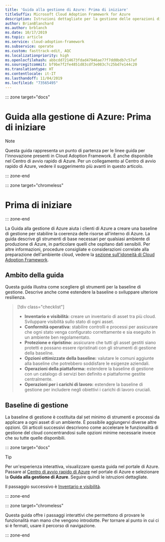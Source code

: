 ```yaml
---
title: 'Guida alla gestione di Azure: Prima di iniziare'
titleSuffix: Microsoft Cloud Adoption Framework for Azure
description: Istruzioni dettagliate per la gestione delle operazioni di Azure.
author: BrianBlanchard
ms.author: brblanch
ms.date: 10/17/2019
ms.topic: article
ms.service: cloud-adoption-framework
ms.subservice: operate
ms.custom: fasttrack-edit, AQC
ms.localizationpriority: high
ms.openlocfilehash: abbcdd7214673fdad47946ae77f7dd0bdb7c57af
ms.sourcegitcommit: bf9be7f2fe4851d83cdf3e083c7c25bd7e144c20
ms.translationtype: HT
ms.contentlocale: it-IT
ms.lasthandoff: 11/04/2019
ms.locfileid: "73565495"
---
```

::: zone target="docs"

# <a name="azure-management-guide-before-you-start"></a>Guida alla gestione di Azure: Prima di iniziare

> [!NOTE]
> Questa guida rappresenta un punto di partenza per le linee guida per l'innovazione presenti in Cloud Adoption Framework. È anche disponibile nel Centro di avvio rapido di Azure. Per un collegamento al Centro di avvio rapido di Azure, vedere il suggerimento più avanti in questo articolo.

::: zone-end

::: zone target="chromeless"

# <a name="before-you-start"></a>Prima di iniziare

::: zone-end

La Guida alla gestione di Azure aiuta i clienti di Azure a creare una baseline di gestione per stabilire la coerenza delle risorse all'interno di Azure. La guida descrive gli strumenti di base necessari per qualsiasi ambiente di produzione di Azure, in particolare quelli che ospitano dati sensibili. Per altre informazioni, procedure consigliate e considerazioni correlate alla preparazione dell'ambiente cloud, vedere la [sezione sull'idoneità di Cloud Adoption Framework](../index.md).

## <a name="scope-of-this-guide"></a>Ambito della guida

Questa guida illustra come scegliere gli strumenti per la baseline di gestione. Descrive anche come estendere la baseline o sviluppare ulteriore resilienza.

> [!div class="checklist"]
>
> - **Inventario e visibilità:** creare un inventario di asset tra più cloud. Sviluppare visibilità sullo stato di ogni asset.
> - **Conformità operativa:** stabilire controlli e processi per assicurare che ogni stato venga configurato correttamente e sia eseguito in un ambiente ben regolamentato.
> - **Protezione e ripristino:** assicurare che tutti gli asset gestiti siano protetti e possano essere ripristinati con gli strumenti di gestione della baseline.
> - **Opzioni ottimizzate della baseline:** valutare le comuni aggiunte alla baseline che potrebbero soddisfare le esigenze aziendali.
> - **Operazioni della piattaforma:** estendere la baseline di gestione con un catalogo di servizi ben definito e piattaforme gestite centralmente.
> - **Operazioni per i carichi di lavoro:** estendere la baseline di gestione per includere negli obiettivi i carichi di lavoro cruciali.

## <a name="management-baseline"></a>Baseline di gestione

La baseline di gestione è costituita dal set minimo di strumenti e processi da applicare a ogni asset di un ambiente. È possibile aggiungervi diverse altre opzioni. Gli articoli successivi descrivono come accelerare le funzionalità di gestione del cloud concentrandosi sulle opzioni minime necessarie invece che su tutte quelle disponibili.

::: zone target="docs"

> [!TIP]
> Per un'esperienza interattiva, visualizzare questa guida nel portale di Azure. Passare al [Centro di avvio rapido di Azure](https://portal.azure.com/?feature.quickstart=true#blade/Microsoft_Azure_Resources/QuickstartCenterBlade) nel portale di Azure e selezionare la **Guida alla gestione di Azure**. Seguire quindi le istruzioni dettagliate.

Il passaggio successivo è [Inventario e visibilità](./inventory.md).

::: zone-end

::: zone target="chromeless"

Questa guida offre i passaggi interattivi che permettono di provare le funzionalità man mano che vengono introdotte. Per tornare al punto in cui ci si è fermati, usare il percorso di navigazione.

::: zone-end
